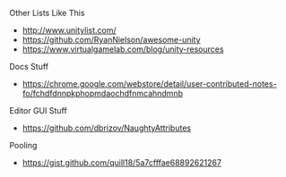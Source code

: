 
Other Lists Like This
- http://www.unitylist.com/
- https://github.com/RyanNielson/awesome-unity
- https://www.virtualgamelab.com/blog/unity-resources


Docs Stuff
- https://chrome.google.com/webstore/detail/user-contributed-notes-fo/fchdfdnnpkphopmdaochdfnmcahndmnb

Editor GUI Stuff
- https://github.com/dbrizov/NaughtyAttributes

Pooling
- https://gist.github.com/quill18/5a7cfffae68892621267
